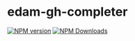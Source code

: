 # edam-gh-completer
[![NPM version](https://img.shields.io/npm/v/edam-gh-completer.svg?style=flat-square)](https://www.npmjs.com/package/edam-gh-completer)
[![NPM Downloads](https://img.shields.io/npm/dm/edam-gh-completer.svg?style=flat-square&maxAge=43200)](https://www.npmjs.com/package/edam-gh-completer)
